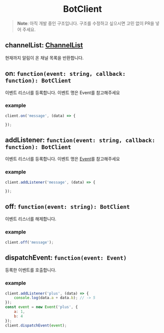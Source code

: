 <h1 align="center">BotClient</h1>

> **Note**: 아직 개발 중인 구조입니다. 구조를 수정하고 싶으시면 고민 없이 PR을 넣어 주세요.

## channelList: [ChannelList](/internal/ChannelList.md)

현재까지 알림이 온 채널 목록을 반환합니다.

## on: `function(event: string, callback: function): BotClient`

이벤트 리스너를 등록합니다. 이벤트 명은 Event를 참고해주세요

### example

```javascript
client.on('message', (data) => {

});
```

## addListener: `function(event: string, callback: function): BotClient`

이벤트 리스너를 등록합니다. 이벤트 명은 [Event](/event/Event.md)를 참고해주세요

### example

```javascript
client.addListener('message', (data) => {

});
```

## off: `function(event: string): BotClient`

이벤트 리스너를 해제합니다.

### example

```javascript
client.off('message');
```

## dispatchEvent: `function(event: Event)`

등록한 이벤트를 호출합니다.

### example

```javascript
client.addListener('plus', (data) => {
    console.log(data.a + data.b); // -> 5
});
const event = new Event('plus', {
    a: 1,
    b: 4
});
client.dispatchEvent(event);
```

